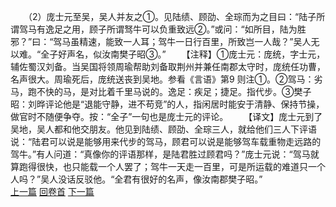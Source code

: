 　　（2）庞士元至吴，吴人并友之①。见陆绩、顾劭、全琮而为之目曰：“陆子所谓驾马有逸足之用，顾子所谓驽牛可以负重致远②。”或问：“如所目，陆为胜邪？”曰：“驾马虽精速，能致一人耳；驾牛一日行百里，所致岂一人哉？”吴人无以难。“全子好声名，似汝南樊子昭③。”
　　【注释】①庞士元：庞统，字士元，辅佐蜀汉刘备。当吴国将领周瑜帮助刘备取荆州并兼任南郡太守时，庞统任功曹，名声很大。周瑜死后，庞统送丧到吴地。参看《言语》第9 则注①。②驾马：劣马，跑不快的马，是对比着千里马说的。逸足：疾足；捷足。指代步。③樊子昭：刘晔评论他是“退能守静，进不苟竞”的人，指闲居时能安于清静、保持节操，做官时不随便争夺。按：“全子”一句也是庞士元的评论。
　　【译文】庞士元到了吴地，吴人都和他交朋友。他见到陆绩、顾劭、全琮三人，就给他们三人下评语说：“陆君可以说是能够用来代步的驾马，顾君可以说是能够驾车载重物走远路的驾牛。”有人问道：“真像你的评语那样，是陆君胜过顾君吗？”庞士元说：“驾马就算跑得很快，也只能载一个人罢了；驾牛一天走一百里，可是所运载的难道只一个人吗？”吴人没话反驳他。“全君有很好的名声，像汝南郡樊子昭。”
<br>[上一篇](09_01) [回卷首](09_00) [下一篇](09_03)

